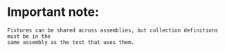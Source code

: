 ﻿# Important note: 
```
Fixtures can be shared across assemblies, but collection definitions must be in the 
same assembly as the test that uses them.
```